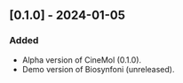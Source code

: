 ## [0.1.0] - 2024-01-05

### Added

- Alpha version of CineMol (0.1.0).
- Demo version of Biosynfoni (unreleased).